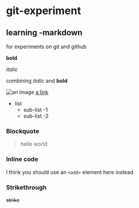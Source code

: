 # git-experiment
## learning -markdown
for experiments on git and github

**bold**

*italic*

combining *italic* and **bold**

![an image](https://unsplash.com/photos/JL82X5WO_Tg)
[a link](https://guides.github.com/features/mastering-markdown/)

* list
  * sub-list -1
  * sub-list -2

### Blockquote
> hello
> world

### Inline code
I think you should use an `<add>` element here instead

### Strikethrough
~~strike~~

